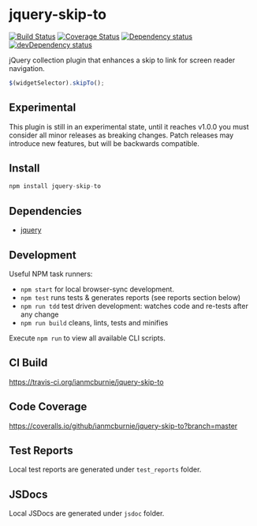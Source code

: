 # jquery-skip-to

<p>
    <a href="https://travis-ci.org/ianmcburnie/jquery-skip-to"><img src="https://api.travis-ci.org/ianmcburnie/jquery-skip-to.svg?branch=master" alt="Build Status" /></a>
    <a href='https://coveralls.io/github/ianmcburnie/jquery-skip-to?branch=master'><img src='https://coveralls.io/repos/ianmcburnie/jquery-skip-to/badge.svg?branch=master&service=github' alt='Coverage Status' /></a>
    <a href="https://david-dm.org/ianmcburnie/jquery-skip-to"><img src="https://david-dm.org/ianmcburnie/jquery-skip-to.svg" alt="Dependency status" /></a>
    <a href="https://david-dm.org/ianmcburnie/jquery-skip-to#info=devDependencies"><img src="https://david-dm.org/ianmcburnie/jquery-skip-to/dev-status.svg" alt="devDependency status" /></a>
</p>

jQuery collection plugin that enhances a skip to link for screen reader navigation.


```js
$(widgetSelector).skipTo();
```

## Experimental

This plugin is still in an experimental state, until it reaches v1.0.0 you must consider all minor releases as breaking changes. Patch releases may introduce new features, but will be backwards compatible.

## Install

```js
npm install jquery-skip-to
```

## Dependencies

* [jquery](https://jquery.com/)

## Development

Useful NPM task runners:

* `npm start` for local browser-sync development.
* `npm test` runs tests & generates reports (see reports section below)
* `npm run tdd` test driven development: watches code and re-tests after any change
* `npm run build` cleans, lints, tests and minifies

Execute `npm run` to view all available CLI scripts.

## CI Build

https://travis-ci.org/ianmcburnie/jquery-skip-to

## Code Coverage

https://coveralls.io/github/ianmcburnie/jquery-skip-to?branch=master

## Test Reports

Local test reports are generated under `test_reports` folder.

## JSDocs

Local JSDocs are generated under `jsdoc` folder.
